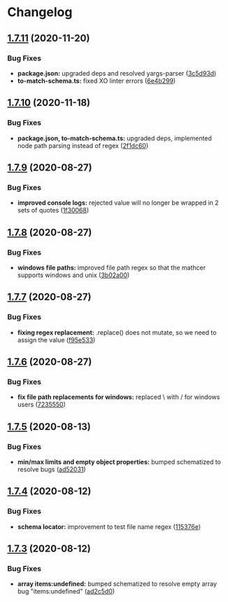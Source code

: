 # Changelog

## [1.7.11](https://github.com/ryparker/jest-schema-matcher/compare/v1.7.10...v1.7.11) (2020-11-20)


### Bug Fixes

* **package.json:** upgraded deps and resolved yargs-parser ([3c5d93d](https://github.com/ryparker/jest-schema-matcher/commit/3c5d93d3f3a0a340fae716f72c79d742419ce408))
* **to-match-schema.ts:** fixed XO linter errors ([6e4b299](https://github.com/ryparker/jest-schema-matcher/commit/6e4b29911b0564447c65a399c3f0eb575c77d053))

## [1.7.10](https://github.com/ryparker/jest-schema-matcher/compare/v1.7.9...v1.7.10) (2020-11-18)


### Bug Fixes

* **package.json, to-match-schema.ts:** upgraded deps, implemented node path parsing instead of regex ([2f1dc60](https://github.com/ryparker/jest-schema-matcher/commit/2f1dc60dac43b03539c2e73fd3dca05345a6aa27))

## [1.7.9](https://github.com/ryparker/jest-schema-matcher/compare/v1.7.8...v1.7.9) (2020-08-27)


### Bug Fixes

* **improved console logs:** rejected value will no longer be wrapped in 2 sets of quotes ([1f30068](https://github.com/ryparker/jest-schema-matcher/commit/1f300680cd6b13bc5059683732eaca82d5e2809b))

## [1.7.8](https://github.com/ryparker/jest-schema-matcher/compare/v1.7.7...v1.7.8) (2020-08-27)


### Bug Fixes

* **windows file paths:** improved file path regex so that the mathcer supports windows and unix ([3b02a00](https://github.com/ryparker/jest-schema-matcher/commit/3b02a005271ff33739d974e73312e9c650b48de7))

## [1.7.7](https://github.com/ryparker/jest-schema-matcher/compare/v1.7.6...v1.7.7) (2020-08-27)


### Bug Fixes

* **fixing regex replacement:** .replace() does not mutate, so we need to assign the value ([f95e533](https://github.com/ryparker/jest-schema-matcher/commit/f95e533adef9581f29c04dde7158be95801bd494))

## [1.7.6](https://github.com/ryparker/jest-schema-matcher/compare/v1.7.5...v1.7.6) (2020-08-27)


### Bug Fixes

* **fix file path replacements for windows:** replaced \ with / for windows users ([7235550](https://github.com/ryparker/jest-schema-matcher/commit/72355501f238769d071c37fa536ceabb2ad897f6))

## [1.7.5](https://github.com/ryparker/jest-schema-matcher/compare/v1.7.4...v1.7.5) (2020-08-13)


### Bug Fixes

* **min/max limits and empty object properties:** bumped schematized to resolve bugs ([ad52031](https://github.com/ryparker/jest-schema-matcher/commit/ad520312d00b9fcac886a3e4e56d0e1cd30e3b35))

## [1.7.4](https://github.com/ryparker/jest-schema-matcher/compare/v1.7.3...v1.7.4) (2020-08-12)


### Bug Fixes

* **schema locator:** improvement to test file name regex ([115376e](https://github.com/ryparker/jest-schema-matcher/commit/115376eccca5c79210177883bbccbaf8d30eda98))

## [1.7.3](https://github.com/ryparker/jest-schema-matcher/compare/v1.7.2...v1.7.3) (2020-08-12)


### Bug Fixes

* **array items:undefined:** bumped schematized to resolve empty array bug "items:undefined" ([ad2c5d0](https://github.com/ryparker/jest-schema-matcher/commit/ad2c5d05d683c7b5bbaf74e0dc48e5c153544fed))
